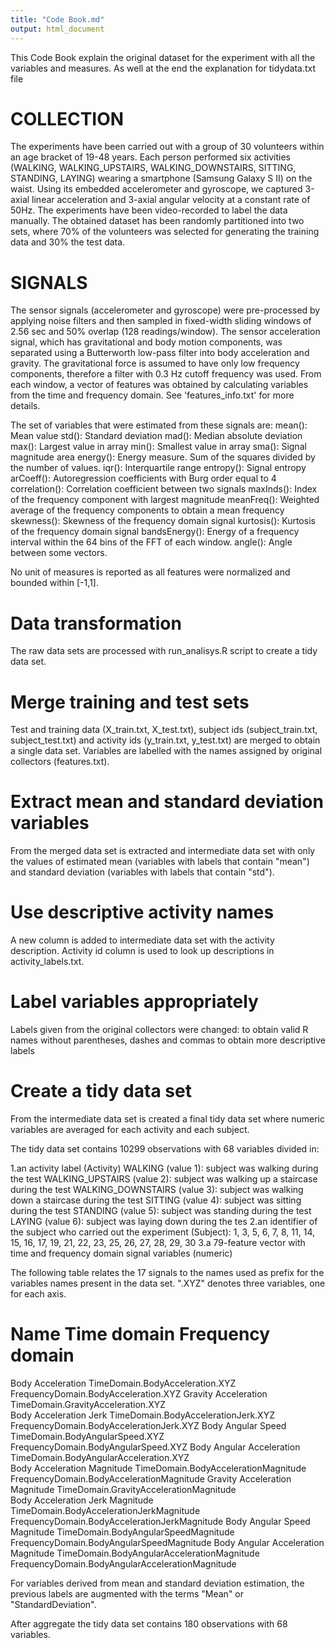 ```yaml
---
title: "Code Book.md"
output: html_document
---
```


This Code Book explain the original dataset for the experiment with all the variables and measures.
As well at the end the explanation for tidydata.txt file 


COLLECTION
==========

The experiments have been carried out with a group of 30 volunteers within an age bracket of 19-48 years. Each person performed six activities (WALKING, WALKING_UPSTAIRS, WALKING_DOWNSTAIRS, SITTING, STANDING, LAYING) wearing a smartphone (Samsung Galaxy S II) on the waist. Using its embedded accelerometer and gyroscope, we captured 3-axial linear acceleration and 3-axial angular velocity at a constant rate of 50Hz. The experiments have been video-recorded to label the data manually. The obtained dataset has been randomly partitioned into two sets, where 70% of the volunteers was selected for generating the training data and 30% the test data. 

SIGNALS
=======

The sensor signals (accelerometer and gyroscope) were pre-processed by applying noise filters and then sampled in fixed-width sliding windows of 2.56 sec and 50% overlap (128 readings/window). The sensor acceleration signal, which has gravitational and body motion components, was separated using a Butterworth low-pass filter into body acceleration and gravity. The gravitational force is assumed to have only low frequency components, therefore a filter with 0.3 Hz cutoff frequency was used. From each window, a vector of features was obtained by calculating variables from the time and frequency domain. See 'features_info.txt' for more details. 

The set of variables that were estimated from these signals are:
    mean(): Mean value
    std(): Standard deviation
    mad(): Median absolute deviation
    max(): Largest value in array
    min(): Smallest value in array
    sma(): Signal magnitude area
    energy(): Energy measure. Sum of the squares divided by the number of values.
    iqr(): Interquartile range
    entropy(): Signal entropy
    arCoeff(): Autoregression coefficients with Burg order equal to 4
    correlation(): Correlation coefficient between two signals
    maxInds(): Index of the frequency component with largest magnitude
    meanFreq(): Weighted average of the frequency components to obtain a mean frequency
    skewness(): Skewness of the frequency domain signal
    kurtosis(): Kurtosis of the frequency domain signal
    bandsEnergy(): Energy of a frequency interval within the 64 bins of the FFT of each window.
    angle(): Angle between some vectors.

No unit of measures is reported as all features were normalized and bounded within [-1,1].

Data transformation
===================

The raw data sets are processed with run_analisys.R script to create a tidy data set.

Merge training and test sets
============================

Test and training data (X_train.txt, X_test.txt), subject ids (subject_train.txt, subject_test.txt) and activity ids (y_train.txt, y_test.txt) are merged to obtain a single data set. Variables are labelled with the names assigned by original collectors (features.txt).

Extract mean and standard deviation variables
=============================================
From the merged data set is extracted and intermediate data set with only the values of estimated mean (variables with labels that contain "mean") and standard deviation (variables with labels that contain "std").

Use descriptive activity names
==============================
A new column is added to intermediate data set with the activity description. Activity id column is used to look up descriptions in activity_labels.txt.

Label variables appropriately
=============================
Labels given from the original collectors were changed: to obtain valid R names without parentheses, dashes and commas to obtain more descriptive labels

Create a tidy data set
======================
From the intermediate data set is created a final tidy data set where numeric variables are averaged for each activity and each subject.

The tidy data set contains 10299 observations with 68 variables divided in:

1.an activity label (Activity)
  WALKING (value 1): subject was walking during the test
  WALKING_UPSTAIRS (value 2): subject was walking up a staircase during the test
  WALKING_DOWNSTAIRS (value 3): subject was walking down a staircase during the test
  SITTING (value 4): subject was sitting during the test
  STANDING (value 5): subject was standing during the test
  LAYING (value 6): subject was laying down during the tes
2.an identifier of the subject who carried out the experiment (Subject): 1, 3, 5, 6, 7, 8, 11, 14, 15, 16, 17, 19, 21, 22, 23,   25,   26, 27, 28, 29, 30
3.a 79-feature vector with time and frequency domain signal variables (numeric)

The following table relates the 17 signals to the names used as prefix for the variables names present in the data set. ".XYZ" denotes three variables, one for each axis.

Name 				            	Time domain 				                Frequency domain
========================================================================================================================
Body Acceleration 		        	TimeDomain.BodyAcceleration.XYZ 	        FrequencyDomain.BodyAcceleration.XYZ
Gravity Acceleration 		    	TimeDomain.GravityAcceleration.XYZ 	
Body Acceleration Jerk	 	    	TimeDomain.BodyAccelerationJerk.XYZ         FrequencyDomain.BodyAccelerationJerk.XYZ
Body Angular Speed 		        	TimeDomain.BodyAngularSpeed.XYZ 	        FrequencyDomain.BodyAngularSpeed.XYZ
Body Angular Acceleration 	    	TimeDomain.BodyAngularAcceleration.XYZ 	
Body Acceleration Magnitude 		TimeDomain.BodyAccelerationMagnitude 	    FrequencyDomain.BodyAccelerationMagnitude
Gravity Acceleration Magnitude 		TimeDomain.GravityAccelerationMagnitude 	
Body Acceleration Jerk Magnitude 	TimeDomain.BodyAccelerationJerkMagnitude    FrequencyDomain.BodyAccelerationJerkMagnitude	Body Angular Speed Magnitude 	    	TimeDomain.BodyAngularSpeedMagnitude   	    FrequencyDomain.BodyAngularSpeedMagnitude
Body Angular Acceleration Magnitude TimeDomain.BodyAngularAccelerationMagnitude FrequencyDomain.BodyAngularAccelerationMagnitude

For variables derived from mean and standard deviation estimation, the previous labels are augmented with the terms "Mean" or "StandardDeviation".

After aggregate the tidy data set contains 180 observations with 68 variables.
